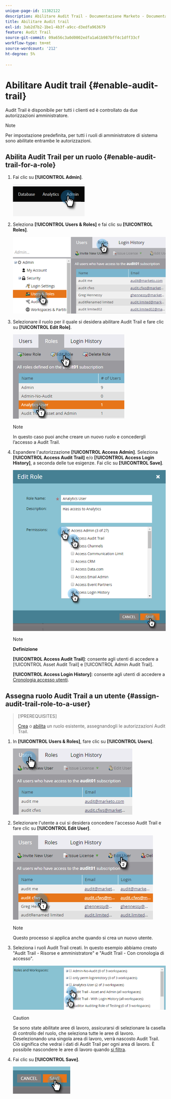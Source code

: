 ```yaml
---
unique-page-id: 11382122
description: Abilitare Audit Trail - Documentazione Marketo - Documentazione del prodotto
title: Abilitare Audit trail
exl-id: 3ab2d7b2-1be1-4b3f-a9cc-d3edfa963679
feature: Audit Trail
source-git-commit: 09a656c3a0d0002edfa1a61b987bff4c1dff33cf
workflow-type: tm+mt
source-wordcount: '212'
ht-degree: 5%

---
```


# Abilitare Audit trail {#enable-audit-trail}

Audit Trail è disponibile per tutti i clienti ed è controllato da due autorizzazioni amministratore.

>[!NOTE]
>
>Per impostazione predefinita, per tutti i ruoli di amministratore di sistema sono abilitate entrambe le autorizzazioni.

## Abilita Audit Trail per un ruolo {#enable-audit-trail-for-a-role}

1. Fai clic su **[!UICONTROL Admin]**.

   ![](assets/enable-audit-trail-1.png)

1. Seleziona **[!UICONTROL Users & Roles]** e fai clic su **[!UICONTROL Roles]**.

   ![](assets/enable-audit-trail-2.png)

1. Selezionare il ruolo per il quale si desidera abilitare Audit Trail e fare clic su **[!UICONTROL Edit Role]**.

   ![](assets/enable-audit-trail-3.png)

   >[!NOTE]
   >
   >In questo caso puoi anche creare un nuovo ruolo e concedergli l’accesso a Audit Trail.

1. Espandere l&#39;autorizzazione **[!UICONTROL Access Admin]**. Seleziona **[!UICONTROL Access Audit Trail]** e/o **[!UICONTROL Access Login History]**, a seconda delle tue esigenze. Fai clic su **[!UICONTROL Save]**.

   ![](assets/enable-audit-trail-4.png)

   >[!NOTE]
   >
   >**Definizione**
   >
   >**[!UICONTROL Access Audit Trail]**: consente agli utenti di accedere a [!UICONTROL Asset Audit Trail] e [!UICONTROL Admin Audit Trail].
   >
   >**[!UICONTROL Access Login History]**: consente agli utenti di accedere a [Cronologia accesso utenti](/help/marketo/product-docs/administration/audit-trail/user-login-history.md).

## Assegna ruolo Audit Trail a un utente {#assign-audit-trail-role-to-a-user}

>[!PREREQUISITES]
>
>[Crea](/help/marketo/product-docs/administration/users-and-roles/create-delete-edit-and-change-a-user-role.md#create-a-role) o [abilita](#enable-audit-trail) un ruolo esistente, assegnandogli le autorizzazioni Audit Trail.

1. In **[!UICONTROL Users & Roles]**, fare clic su **[!UICONTROL Users]**.

   ![](assets/enable-audit-trail-5.png)

1. Selezionare l&#39;utente a cui si desidera concedere l&#39;accesso Audit Trail e fare clic su **[!UICONTROL Edit User]**.

   ![](assets/enable-audit-trail-6.png)

   >[!NOTE]
   >
   >Questo processo si applica anche quando si crea un nuovo utente.

1. Seleziona i ruoli Audit Trail creati. In questo esempio abbiamo creato &quot;Audit Trail - Risorse e amministratore&quot; e &quot;Audit Trail - Con cronologia di accesso&quot;.

   ![](assets/enable-audit-trail-7.png)

   >[!CAUTION]
   >
   >Se sono state abilitate aree di lavoro, assicurarsi di selezionare la casella di controllo del ruolo, che seleziona tutte le aree di lavoro. Deselezionando una singola area di lavoro, verrà nascosto Audit Trail. Ciò significa che vedrai i dati di Audit Trail per ogni area di lavoro. È possibile nascondere le aree di lavoro quando [si filtra](/help/marketo/product-docs/administration/audit-trail/filtering-in-audit-trail.md).

1. Fai clic su **[!UICONTROL Save]**.

   ![](assets/enable-audit-trail-8.png)
